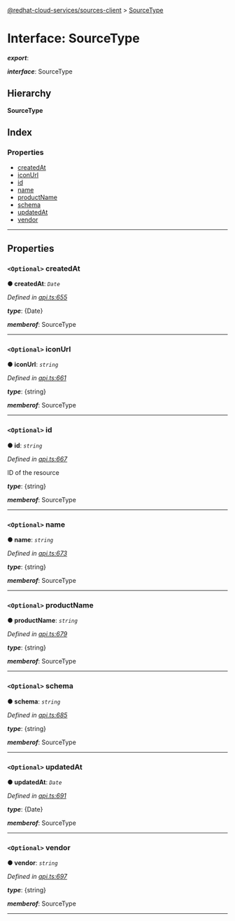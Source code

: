 [@redhat-cloud-services/sources-client](../README.md) > [SourceType](../interfaces/sourcetype.md)

# Interface: SourceType

*__export__*: 

*__interface__*: SourceType

## Hierarchy

**SourceType**

## Index

### Properties

* [createdAt](sourcetype.md#createdat)
* [iconUrl](sourcetype.md#iconurl)
* [id](sourcetype.md#id)
* [name](sourcetype.md#name)
* [productName](sourcetype.md#productname)
* [schema](sourcetype.md#schema)
* [updatedAt](sourcetype.md#updatedat)
* [vendor](sourcetype.md#vendor)

---

## Properties

<a id="createdat"></a>

### `<Optional>` createdAt

**● createdAt**: *`Date`*

*Defined in [api.ts:655](https://github.com/RedHatInsights/javascript-clients/blob/master/packages/sources/api.ts#L655)*

*__type__*: {Date}

*__memberof__*: SourceType

___
<a id="iconurl"></a>

### `<Optional>` iconUrl

**● iconUrl**: *`string`*

*Defined in [api.ts:661](https://github.com/RedHatInsights/javascript-clients/blob/master/packages/sources/api.ts#L661)*

*__type__*: {string}

*__memberof__*: SourceType

___
<a id="id"></a>

### `<Optional>` id

**● id**: *`string`*

*Defined in [api.ts:667](https://github.com/RedHatInsights/javascript-clients/blob/master/packages/sources/api.ts#L667)*

ID of the resource

*__type__*: {string}

*__memberof__*: SourceType

___
<a id="name"></a>

### `<Optional>` name

**● name**: *`string`*

*Defined in [api.ts:673](https://github.com/RedHatInsights/javascript-clients/blob/master/packages/sources/api.ts#L673)*

*__type__*: {string}

*__memberof__*: SourceType

___
<a id="productname"></a>

### `<Optional>` productName

**● productName**: *`string`*

*Defined in [api.ts:679](https://github.com/RedHatInsights/javascript-clients/blob/master/packages/sources/api.ts#L679)*

*__type__*: {string}

*__memberof__*: SourceType

___
<a id="schema"></a>

### `<Optional>` schema

**● schema**: *`string`*

*Defined in [api.ts:685](https://github.com/RedHatInsights/javascript-clients/blob/master/packages/sources/api.ts#L685)*

*__type__*: {string}

*__memberof__*: SourceType

___
<a id="updatedat"></a>

### `<Optional>` updatedAt

**● updatedAt**: *`Date`*

*Defined in [api.ts:691](https://github.com/RedHatInsights/javascript-clients/blob/master/packages/sources/api.ts#L691)*

*__type__*: {Date}

*__memberof__*: SourceType

___
<a id="vendor"></a>

### `<Optional>` vendor

**● vendor**: *`string`*

*Defined in [api.ts:697](https://github.com/RedHatInsights/javascript-clients/blob/master/packages/sources/api.ts#L697)*

*__type__*: {string}

*__memberof__*: SourceType

___

